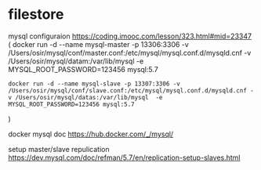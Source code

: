 # filestore

mysql configuraion
https://coding.imooc.com/lesson/323.html#mid=23347
(
    docker run -d --name mysql-master -p 13306:3306 -v /Users/osir/mysql/conf/master.conf:/etc/mysql/mysql.conf.d/mysqld.cnf -v /Users/osir/mysql/datam:/var/lib/mysql  -e MYSQL_ROOT_PASSWORD=123456 mysql:5.7
    
    docker run -d --name mysql-slave -p 13307:3306 -v /Users/osir/mysql/conf/slave.conf:/etc/mysql/mysql.conf.d/mysqld.cnf -v /Users/osir/mysql/datas:/var/lib/mysql  -e MYSQL_ROOT_PASSWORD=123456 mysql:5.7
)


docker mysql doc
https://hub.docker.com/_/mysql/

setup master/slave repulication 
https://dev.mysql.com/doc/refman/5.7/en/replication-setup-slaves.html
